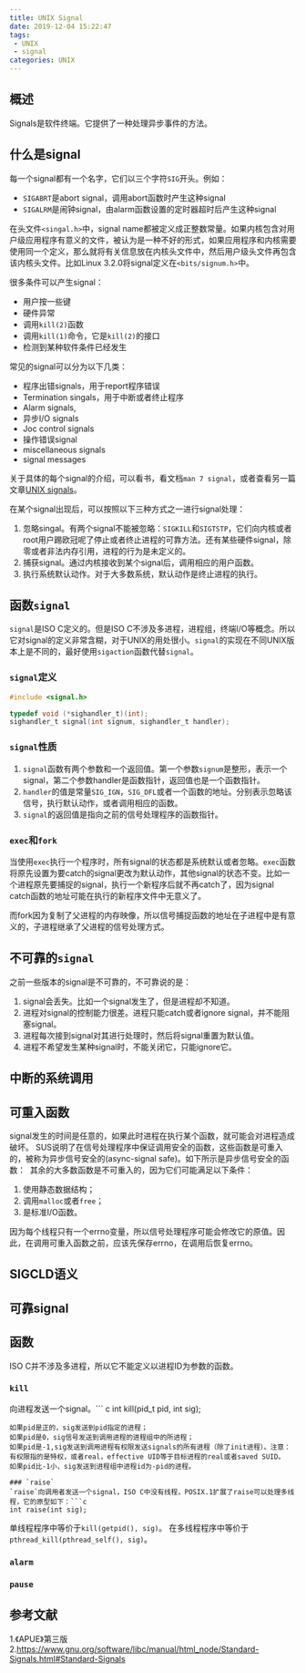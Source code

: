 ```yaml
---
title: UNIX Signal
date: 2019-12-04 15:22:47
tags:
 - UNIX
 - signal
categories: UNIX
---
```



## 概述
Signals是软件终端。它提供了一种处理异步事件的方法。


## 什么是signal
每一个signal都有一个名字，它们以三个字符`SIG`开头。例如：
- `SIGABRT`是abort signal，调用abort函数时产生这种signal
- `SIGALRM`是闹钟signal，由alarm函数设置的定时器超时后产生这种signal

在头文件`<singal.h>`中，signal name都被定义成正整数常量。如果内核包含对用户级应用程序有意义的文件，被认为是一种不好的形式，如果应用程序和内核需要使用同一个定义，那么就将有关信息放在内核头文件中，然后用户级头文件再包含该内核头文件。比如Linux 3.2.0将signal定义在`<bits/signum.h>`中。

很多条件可以产生signal：
- 用户按一些键
- 硬件异常
- 调用`kill(2)`函数
- 调用`kill(1)`命令，它是`kill(2)`的接口
- 检测到某种软件条件已经发生


常见的signal可以分为以下几类：
- 程序出错signals，用于report程序错误
- Termination singals，用于中断或者终止程序
- Alarm signals,
- 异步I/O signals
- Joc control signals
- 操作错误signal
- miscellaneous signals
- signal messages

关于具体的每个signal的介绍，可以看书，看文档`man 7 signal`，或者查看另一篇文章[UNIX signals]()。

在某个signal出现后，可以按照以下三种方式之一进行signal处理：
1. 忽略singal。有两个signal不能被忽略：`SIGKILL`和`SIGTSTP`，它们向内核或者root用户踢欧冠呢了停止或者终止进程的可靠方法。还有某些硬件signal，除零或者非法内存引用，进程的行为是未定义的。
2. 捕获signal。通过内核接收到某个signal后，调用相应的用户函数。
3. 执行系统默认动作。对于大多数系统，默认动作是终止进程的执行。


## 函数`signal`
`signal`是ISO C定义的。但是ISO C不涉及多进程，进程组，终端I/O等概念。所以它对signal的定义非常含糊，对于UNIX的用处很小。`signal`的实现在不同UNIX版本上是不同的，最好使用`sigaction`函数代替`signal`。

### `signal`定义
``` c
#include <signal.h>

typedef void (*sighandler_t)(int);
sighandler_t signal(int signum, sighandler_t handler);
```

### `signal`性质
1. `signal`函数有两个参数和一个返回值。第一个参数`signum`是整形，表示一个signal，第二个参数handler是函数指针，返回值也是一个函数指针。
2. `handler`的值是常量`SIG_IGN`，`SIG_DFL`或者一个函数的地址。分别表示忽略该信号，执行默认动作，或者调用相应的函数。
3. `signal`的返回值是指向之前的信号处理程序的函数指针。

###  `exec`和`fork`
当使用`exec`执行一个程序时，所有signal的状态都是系统默认或者忽略。`exec`函数将原先设置为要catch的signal更改为默认动作，其他signal的状态不变。比如一个进程原先要捕捉的signal，执行一个新程序后就不再catch了，因为signal catch函数的地址可能在执行的新程序文件中无意义了。

而fork因为复制了父进程的内存映像，所以信号捕捉函数的地址在子进程中是有意义的，子进程继承了父进程的信号处理方式。

## 不可靠的`signal`
之前一些版本的signal是不可靠的，不可靠说的是：
1. signal会丢失。比如一个signal发生了，但是进程却不知道。
2. 进程对signal的控制能力很差。进程只能catch或者ignore signal，并不能阻塞signal。
3. 进程每次接到signal对其进行处理时，然后将signal重置为默认值。
4. 进程不希望发生某种signal时，不能关闭它，只能ignore它。

## 中断的系统调用

## 可重入函数
signal发生的时间是任意的，如果此时进程在执行某个函数，就可能会对进程造成破坏。
SUS说明了在信号处理程序中保证调用安全的函数，这些函数是可重入的，被称为异步信号安全的(async-signal safe)。如下所示是异步信号安全的函数：
![]()
其余的大多数函数是不可重入的，因为它们可能满足以下条件：
1. 使用静态数据结构；
2. 调用`malloc`或者`free`；
3. 是标准I/O函数。

因为每个线程只有一个errno变量，所以信号处理程序可能会修改它的原值。因此，在调用可重入函数之前，应该先保存errno，在调用后恢复errno。

## SIGCLD语义

## 可靠signal

## 函数
ISO C并不涉及多进程，所以它不能定义以进程ID为参数的函数。

### `kill`
向进程发送一个signal。``` c
int kill(pid_t pid, int sig);
```
如果pid是正的，sig发送到pid指定的进程；
如果pid是0，sig信号发送到调用进程的进程组中的所进程；
如果pid是-1,sig发送到调用进程有权限发送signals的所有进程（除了init进程）。注意：有权限指的是特权，或者real，effective UID等于目标进程的real或者saved SUID。
如果pid比-1小，sig发送到进程组中进程id为-pid的进程。

### `raise`
`raise`向调用者发送一个signal，ISO C中没有线程，POSIX.1扩展了raise可以处理多线程，它的原型如下：```c
int raise(int sig);
```
单线程程序中等价于`kill(getpid(), sig)`。
在多线程程序中等价于`pthread_kill(pthread_self(), sig)`。


### `alarm`
### `pause`

## 参考文献
1.《APUE》第三版
2.https://www.gnu.org/software/libc/manual/html_node/Standard-Signals.html#Standard-Signals

